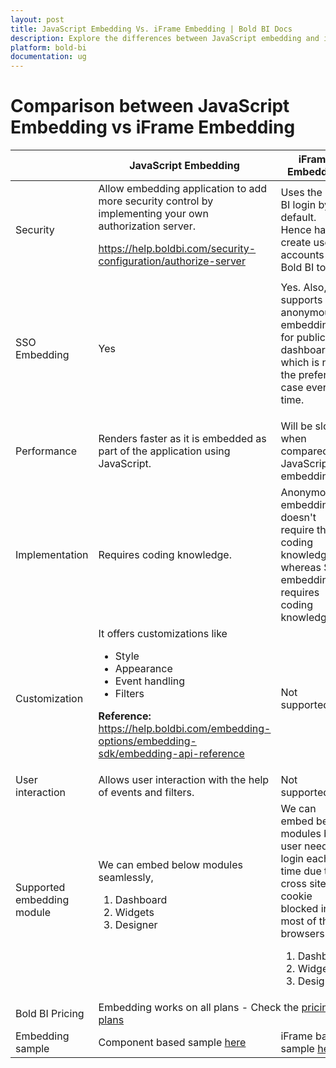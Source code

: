```yaml
---
layout: post
title: JavaScript Embedding Vs. iFrame Embedding | Bold BI Docs
description: Explore the differences between JavaScript embedding and iFrame embedding with Bold BI and choose the appropriate one that suit your business need.
platform: bold-bi
documentation: ug
---
```


# Comparison between JavaScript Embedding vs iFrame Embedding

<meta charset="utf-8"/>
<table>
  <thead>
    <tr>
        <th scope="col">         </th>
        <th scope="col">JavaScript Embedding</th>
        <th scope="col">iFrame Embedding</th>
    </tr>
  </thead>
  <tbody>
    <tr>
        <td align="left">Security</td>
        <td align="left">Allow embedding application to add more security control by implementing your own authorization server. 

<a href="/security-configuration/authorize-server">https://help.boldbi.com/security-configuration/authorize-server</a></td>
        <td align="left">Uses the Bold BI login by default. Hence have to create user accounts in Bold BI too.</td>
    </tr>
    <tr>
        <td align="left">SSO Embedding</td>
        <td align="left">Yes</td>
        <td align="left">Yes. 
Also, supports anonymous embedding for public dashboards which is not the preferable case every time. 
</td>
    </tr>
    <tr>
        <td align="left">Performance</td>
        <td align="left">Renders faster as it is embedded as part of the application using JavaScript.</td>
        <td align="left">Will be slower when compared to JavaScript embedding.</td>
    </tr>
    <tr>
        <td align="left">Implementation</td>
        <td align="left">Requires coding knowledge.</td>
        <td align="left">Anonymous embedding doesn't require the coding knowledge whereas SSO embedding requires coding knowledge.</td>
    </tr>
    <tr>
        <td align="left">Customization</td>
        <td align="left">It offers customizations like
<ul>
<li>Style</li>
<li>Appearance</li>
<li>Event handling</li>
<li>Filters</li>
</ul>

<B>Reference:</B>
<a href= "/embedding-options/embedding-sdk/embedding-api-reference/">https://help.boldbi.com/embedding-options/embedding-sdk/embedding-api-reference</a>
</td>
        <td align="left">Not supported.</td>
    </tr>
    <tr>
        <td align="left">User interaction</td>
        <td align="left">Allows user interaction with the help of events and filters.</td>
        <td align="left">Not supported.</td>
    </tr>
    <tr>
        <td align="left">Supported embedding module </td>
        <td align="left">  
We can embed below modules seamlessly,
<ol>
<li>Dashboard</li>
<li>Widgets</li>
<li>Designer</li>
</ol>
</td>
        <td align="left">
We can embed below modules but user need to login each time due to cross site cookie blocked in most of the browsers. 
<ol>
<li>Dashboard</li>
<li>Widgets</li>
<li>Designer</li>
</ol>
</td>
    </tr>
    <tr>
        <td align="left">Bold BI Pricing </td>
        <td align="left" colspan="2">Embedding works on all plans - Check the <a href="https://www.boldbi.com/pricing">pricing plans</a></td>
    </tr>
    <tr>
        <td align="left">Embedding sample</td>
        <td align="left">Component based sample <a href="/embedding-options/embedding-sdk/samples">here</a></td>
        <td align="left">iFrame based sample <a href="/embedding-options/iframe-embedding/sample/">here</a></td>
    </tr>
  </tbody>
</table>

